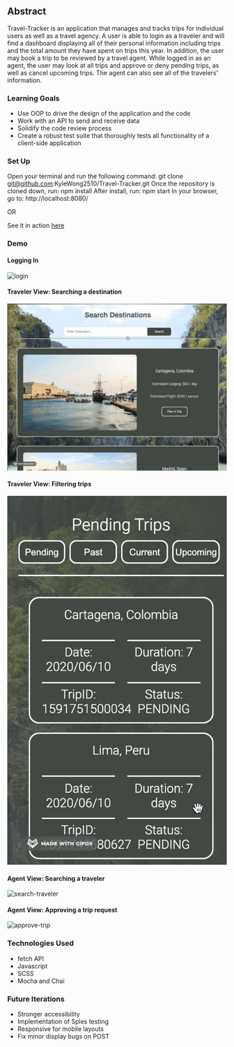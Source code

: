 ## Abstract
Travel-Tracker is an application that manages and tracks trips for individual users as well as a travel agency.  A user is able to login as a traveler and will find a dashboard displaying all of their personal information including trips and the total amount they have spent on trips this year.  In addition, the user may book a trip to be reviewed by a travel agent.  While logged in as an agent, the user may look at all trips and approve or deny pending trips, as well as cancel upcoming trips.  The agent can also see all of the travelers' information.

### Learning Goals
 - Use OOP to drive the design of the application and the code
 - Work with an API to send and receive data
 - Solidify the code review process
 - Create a robust test suite that thoroughly tests all functionality of a client-side application

### Set Up
Open your terminal and run the following command: git clone git@github.com:KyleWong2510/Travel-Tracker.git
Once the repository is cloned down, run: npm install
After install, run: npm start
In your browser, go to: http://localhost:8080/

OR

See it in action [here](https://kylewong2510.github.io/Travel-Tracker/)

### Demo 

#### Logging In
![login](src/images/login.gif)

#### Traveler View: Searching a destination
![search-destination](src/images/search-destinations.gif)

#### Traveler View: Filtering trips
![filter-trips](src/images/traveler-filter.gif)

#### Agent View: Searching a traveler
![search-traveler](src/images/search-travelers.gif)

#### Agent View: Approving a trip request
![approve-trip](src/images/approve-deny.gif)

### Technologies Used
- fetch API
- Javascript
- SCSS
- Mocha and Chai

### Future Iterations
- Stronger accessibility
- Implementation of Spies testing
- Responsive for mobile layouts
- Fix minor display bugs on POST
